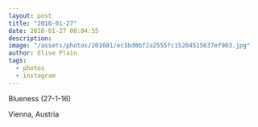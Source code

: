 ```yaml
---
layout: post
title: "2016-01-27"
date: 2016-01-27 08:04:55
description: 
image: "/assets/photos/201601/ec1bd0bf2a2555fc15204515637ef903.jpg"
author: Elise Plain
tags: 
  - photos
  - instagram
---
```


Blueness (27-1-16)
<p></p>
Vienna, Austria